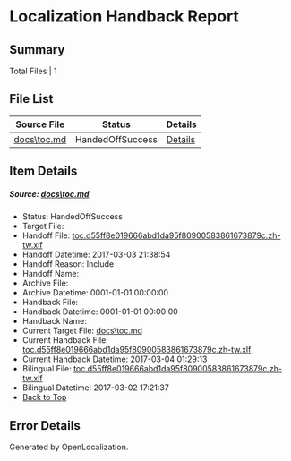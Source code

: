 # <a name='report-top'></a> Localization Handback Report

## Summary
 Total Files | 1

## File List
 Source File | Status | Details 
 ----------- | ------ | ------- 
 [docs\toc.md](https://github.com/dotnet/docs/blob/0a9d42f59e48a790e83a5a46b1559b613340136a/docs/toc.md) | HandedOffSuccess | [Details](#7dcd728ab51b84a8cf63e491593c15c87ef1007e3480)

## Item Details
##### <a name='7dcd728ab51b84a8cf63e491593c15c87ef1007e3480'></a> Source: [docs\toc.md](https://github.com/dotnet/docs/blob/0a9d42f59e48a790e83a5a46b1559b613340136a/docs/toc.md)
* Status: HandedOffSuccess
* Target File: 
* Handoff File: [toc.d55ff8e019666abd1da95f80900583861673879c.zh-tw.xlf](https://github.com/dotnet/docs.handoff/blob/cf19ef5237b47365509a02998841cfdf44206ef1/ol-handoff/dotnet/docs.zh-tw/master/dotnet-core/toc.d55ff8e019666abd1da95f80900583861673879c.zh-tw.xlf)
* Handoff Datetime: 2017-03-03 21:38:54
* Handoff Reason: Include
* Handoff Name: 
* Archive File: 
* Archive Datetime: 0001-01-01 00:00:00
* Handback File: 
* Handback Datetime: 0001-01-01 00:00:00
* Handback Name: 
* Current Target File: [docs\toc.md](https://github.com/dotnet/docs.zh-tw/blob/3fb3153f64f4487a35547759e4f2d6796d865613/docs/toc.md)
* Current Handback File: [toc.d55ff8e019666abd1da95f80900583861673879c.zh-tw.xlf](https://github.com/dotnet/docs.handback/blob/0bb0f7c0ff12d1832ac0b1080d9654be7aff2a93/ol-handback/dotnet/docs.zh-tw/master/dotnet-core/toc.d55ff8e019666abd1da95f80900583861673879c.zh-tw.xlf)
* Current Handback Datetime: 2017-03-04 01:29:13
* Bilingual File: [toc.d55ff8e019666abd1da95f80900583861673879c.zh-tw.xlf](https://github.com/dotnet/docs.handback/blob/00ea9cf4896e365c2f99d4444971ab33a5fcb004/ol-handback/dotnet/docs.zh-tw/master/dotnet-core/toc.d55ff8e019666abd1da95f80900583861673879c.zh-tw.xlf)
* Bilingual Datetime: 2017-03-02 17:21:37
* [Back to Top](#report-top)


## Error Details

Generated by OpenLocalization.
